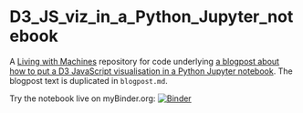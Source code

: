 # D3_JS_viz_in_a_Python_Jupyter_notebook
A [Living with Machines](http://livingwithmachines.ac.uk/) repository for code underlying [a blogpost about how to put a D3 JavaScript visualisation in a Python Jupyter notebook](http://livingwithmachines.ac.uk/d3-javascript-visualisation-in-a-python-jupyter-notebook/). The blogpost text is duplicated in `blogpost.md`.

Try the notebook live on myBinder.org: [![Binder](https://mybinder.org/badge_logo.svg)](https://mybinder.org/v2/gh/Living-with-machines/D3_JS_viz_in_a_Python_Jupyter_notebook/master?filepath=D3_JS_viz_in_a_Python_Jupyter_notebook.ipynb)

